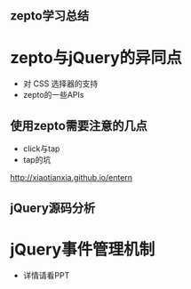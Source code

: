 ## zepto学习总结
# zepto与jQuery的异同点
* 对 CSS 选择器的支持
*  zepto的一些APIs
## 使用zepto需要注意的几点
* click与tap
* tap的坑

http://xiaotianxia.github.io/entern

## jQuery源码分析
# jQuery事件管理机制
* 详情请看PPT	